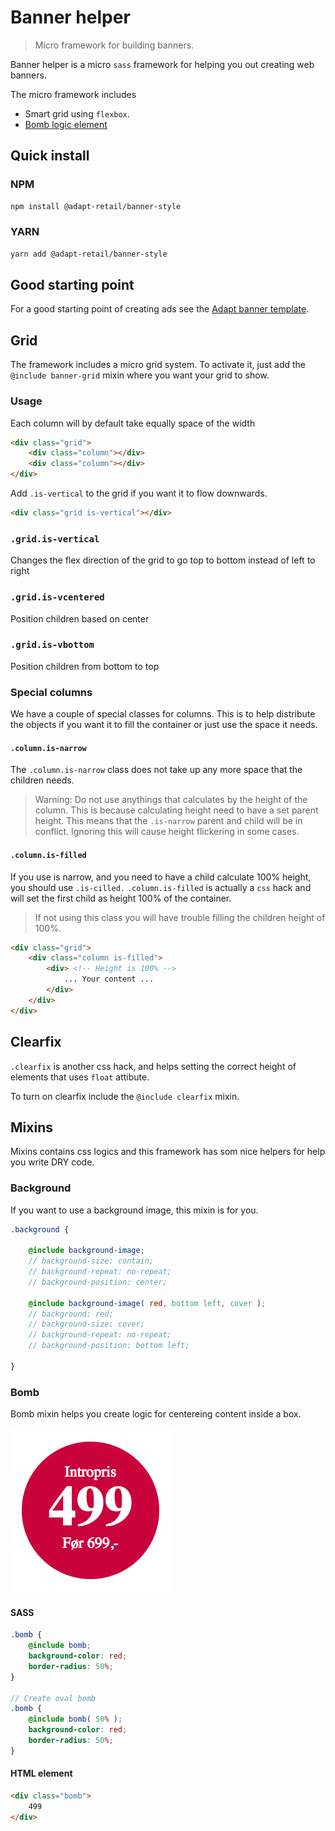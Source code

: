 # Banner helper
> Micro framework for building banners. 

Banner helper is a micro `sass` framework for helping you out creating web banners.

The micro framework includes
- Smart grid using `flexbox`.
- [Bomb logic element](#bomb)

## Quick install

### NPM
```bash
npm install @adapt-retail/banner-style
```

### YARN
```bash
yarn add @adapt-retail/banner-style
```

## Good starting point
For a good starting point of creating ads see the [Adapt banner template](https://github.com/AdaptRetail/banner-template).

## Grid

The framework includes a micro grid system. To activate it, just add the `@include banner-grid` mixin where you want your grid to show.

### Usage

Each column will by default take equally space of the width

```html
<div class="grid">
    <div class="column"></div>
    <div class="column"></div>
</div>
```

Add `.is-vertical` to the grid if you want it to flow downwards.
```html
<div class="grid is-vertical"></div>
```

### `.grid.is-vertical`

Changes the flex direction of the grid to go top to bottom instead of left to right

### `.grid.is-vcentered`

Position children based on center

### `.grid.is-vbottom`

Position children from bottom to top

### Special columns

We have a couple of special classes for columns. This is to help distribute the objects if you want it to fill the container or just use the space it needs.

#### `.column.is-narrow`

The `.column.is-narrow` class does not take up any more space that the children needs.

> Warning: Do not use anythings that calculates by the height of the column.
> This is because calculating height need to have a set parent height.
> This means that the `.is-narrow` parent and child will be in conflict.
> Ignoring this will cause height flickering in some cases.

#### `.column.is-filled`

If you use is narrow, and you need to have a child calculate 100% height, you should use `.is-cilled.`
`.column.is-filled` is actually a `css` hack and will set the first child as height 100% of the container.

> If not using this class you will have trouble filling the children height of 100%.

```html
<div class="grid">
    <div class="column is-filled">
        <div> <!-- Height is 100% -->
            ... Your content ...
        </div>
    </div>
</div>
```

## Clearfix

`.clearfix` is another css hack, and helps setting the correct height of elements that uses `float` attibute.

To turn on clearfix include the `@include clearfix` mixin.

## Mixins

Mixins contains css logics and this framework has som nice helpers for help you write DRY code.

### Background

If you want to use a background image, this mixin is for you.

```scss
.background {

    @include background-image;
    // background-size: contain;
    // background-repeat: no-repeat;
    // background-position: center;

    @include background-image( red, bottom left, cover );
    // background: red;
    // background-size: cover;
    // background-repeat: no-repeat;
    // background-position: bottom left;

}
```

<a name="bomb"></a>
### Bomb

Bomb mixin helps you create logic for centereing content inside a box.

![Bomb illustration](images/bomb-illustration.png)

#### SASS
```scss
.bomb {
    @include bomb;
    background-color: red;
    border-radius: 50%;
}

// Create oval bomb
.bomb {
    @include bomb( 50% );
    background-color: red;
    border-radius: 50%;
}
```

#### HTML element
```html
<div class="bomb">
    499
</div>
```
